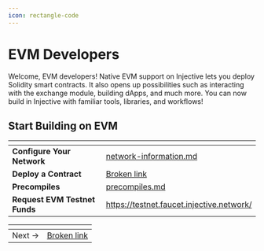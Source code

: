 ```yaml
---
icon: rectangle-code
---
```


# EVM Developers

Welcome, EVM developers! Native EVM support on Injective lets you deploy Solidity smart contracts. It also opens up possibilities such as interacting with the exchange module, building dApps, and much more. You can now build in Injective with familiar tools, libraries, and workflows!

## Start Building on EVM

<table data-card-size="large" data-view="cards"><thead><tr><th></th><th data-hidden data-card-target data-type="content-ref"></th></tr></thead><tbody><tr><td><strong>Configure Your Network</strong></td><td><a href="network-information.md">network-information.md</a></td></tr><tr><td><strong>Deploy a Contract</strong></td><td><a href="broken-reference">Broken link</a></td></tr><tr><td><strong>Precompiles</strong></td><td><a href="precompiles.md">precompiles.md</a></td></tr><tr><td><strong>Request EVM Testnet Funds</strong></td><td><a href="https://testnet.faucet.injective.network/">https://testnet.faucet.injective.network/</a></td></tr></tbody></table>

<table data-card-size="large" data-view="cards" data-full-width="false"><thead><tr><th></th><th data-card-target data-type="content-ref"></th></tr></thead><tbody><tr><td>Next →</td><td><a href="broken-reference">Broken link</a></td></tr></tbody></table>
